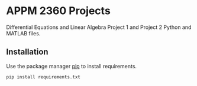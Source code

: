 # APPM 2360 Projects

Differential Equations and Linear Algebra Project 1 and Project 2 Python and MATLAB files.

## Installation

Use the package manager [pip](https://pip.pypa.io/en/stable/) to install requirements.

```bash
pip install requirements.txt
```
